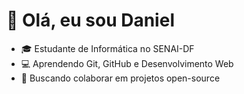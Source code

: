 # 👋 Olá, eu sou Daniel

- 🎓 Estudante de Informática no SENAI-DF  
- 💻 Aprendendo Git, GitHub e Desenvolvimento Web  
- 🤝 Buscando colaborar em projetos open-source
